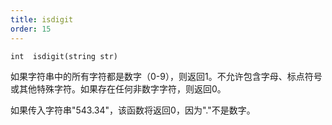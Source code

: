 ```yaml
---
title: isdigit
order: 15
---
```

`int  isdigit(string str)`

如果字符串中的所有字符都是数字（0-9），则返回1。不允许包含字母、标点符号或其他特殊字符。如果存在任何非数字字符，则返回0。

如果传入字符串"543.34"，该函数将返回0，因为"."不是数字。